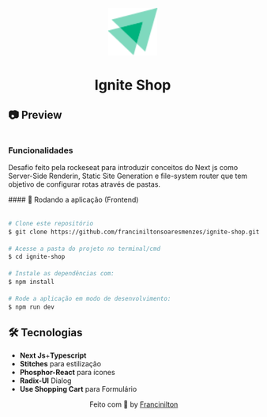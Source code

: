 <p align="center">
    <img src="/public/icon.svg" width="100"  >
<p/>
<h1 align="center">
    Ignite Shop
</h1>
 <h2>📷 Preview </h2>
  <div style="display: flex; flex-direction: row;">
    <p align="center">
      <img width="800" style="border-radius: 10px" height="auto" alt="Class-02" title="Class-02" src="/public/preview.gif" />
    </p>
  <div>
  
   <h3>Funcionalidades</h3>
 <p>
  Desafio feito pela rockeseat para introduzir conceitos do Next js como Server-Side Renderin, Static Site Generation e file-system router que tem objetivo de configurar 
  rotas através de pastas.
 <p/>
 #### 🎲 Rodando a aplicação (Frontend) 

```bash

# Clone este repositório
$ git clone https://github.com/franciniltonsoaresmenzes/ignite-shop.git

# Acesse a pasta do projeto no terminal/cmd
$ cd ignite-shop

# Instale as dependências com:
$ npm install

# Rode a aplicação em modo de desenvolvimento:
$ npm run dev
```

## :hammer_and_wrench: Tecnologias
  * __Next Js__+__Typescript__
  * __Stitches__ para estilização
  * __Phosphor-React__ para ícones
  * __Radix-UI__ Dialog
  * __Use Shopping Cart__ para Formulário 



<p align="center">
  Feito com 💜 by <a href="https://www.linkedin.com/in/francinilton-soares-menezes-b905a422b//" >Francinilton</a>
</p>

